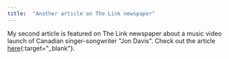 ```yaml
---
title:  "Another article on The Link newspaper"
---
```


My second article is featured on The Link newspaper about a music video launch of Canadian singer-songwriter "Jon Davis".
Check out the article [here](http://thelinknewspaper.ca/blogs/entry/6238){:target="_blank"}.
